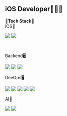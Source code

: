 ## iOS Developer👨🏻‍💻

<b>🚀Tech Stack🚀</b>
<br>
iOS📱
<p>
  <img src="https://img.shields.io/badge/reactiveX-898989.svg?style=for-the-badge&logo=reactiveX&logoColor=B7178C" />
  <img src="https://img.shields.io/badge/Swift-898989.svg?style=for-the-badge&logo=swift&logoColor=F05138" />
</p>
<br>

Backend🖥️
<p>
  <img src="https://img.shields.io/badge/mongodb-898989.svg?style=for-the-badge&logo=mongodb&logoColor=47A248"/>
  <img src="https://img.shields.io/badge/vapor-898989.svg?style=for-the-badge&logo=vapor&logoColor=0D0D0D" />
  <img src="https://img.shields.io/badge/springboot-898989.svg?style=for-the-badge&logo=springboot&logoColor=6DB33F" />
</p>


DevOps🖥️
<p>
  <img src="https://img.shields.io/badge/aws-898989.svg?style=for-the-badge&logo=amazonwebservices&logoColor=232F3E" />
  <img src="https://img.shields.io/badge/jenkins-898989.svg?style=for-the-badge&logo=jenkins&logoColor=47A248"/>
  <img src="https://img.shields.io/badge/kafka-898989.svg?style=for-the-badge&logo=apachekafka&logoColor=232F3E" />
  <img src="https://img.shields.io/badge/docker-898989.svg?style=for-the-badge&logo=docker&logoColor=2496ED"/>
  <img src="https://img.shields.io/badge/terraform-898989.svg?style=for-the-badge&logo=terraform&logoColor=844FBA"/>
</p>

AI🤖
<p>
  <img src="https://img.shields.io/badge/python-898989.svg?style=for-the-badge&logo=python&logoColor=3776AB" />
  <img src="https://img.shields.io/badge/pytorch-898989.svg?style=for-the-badge&logo=pytorch&logoColor=EE4C2C" />
</p>
<!--
**JunSeo99/JunSeo99** is a ✨ _special_ ✨ repository because its `README.md` (this file) appears on your GitHub profile.

Here are some ideas to get you started:

- 🔭 I’m currently working on ...
- 🌱 I’m currently learning ...
- 👯 I’m looking to collaborate on ...
- 🤔 I’m looking for help with ...
- 💬 Ask me about ...
- 📫 How to reach me: ...
- 😄 Pronouns: ...
- ⚡ Fun fact: ...
-->
